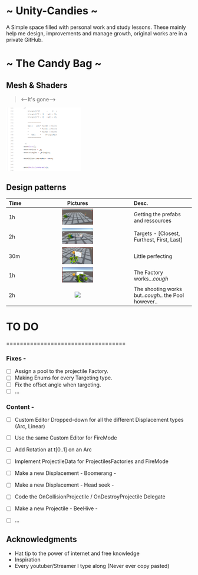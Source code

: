 ~ Unity-Candies ~
===================================
A Simple space filled with personal work and study lessons.
These mainly help me design, improvements and manage growth,
original works are in a private GitHub.

~ The Candy Bag ~
===================================


## Mesh & Shaders
> <--It's gone-->
<img src="Images/MeshFormula.PNG" width="40%">

## Design patterns

| Time |                    Pictures                    | Desc.                                                |
| :--- | :--------------------------------------------: | :--------------------------------------------------- |
| 1h   |    <img src="Images/Start.gif" width="30%">    | Getting the prefabs and ressources                   |
| 2h   |   <img src="Images/Closest.gif" width="30%">   | Targets - [Closest, Furthest, First, Last]           |
| 30m  | <img src="Images/Obstruction.gif" width="30%"> | Little perfecting                                    |
| 1h   |  <img src="Images/Turret_v0.gif" width="30%">  | The Factory works...*cough*                          |
| 2h   |  <img src="Images/Shooting.gif" width="30%">   | The shooting works but..*cough*.. the Pool however.. |

# TO DO
===================================
### Fixes -
- [ ] Assign a pool to the projectile Factory.
- [ ] Making Enums for every Targeting type.
- [ ] Fix the offset angle when targeting.
- [ ] ...
### Content -
- [ ] Custom Editor Dropped-down for all the different Displacement types (Arc, Linear)
- [ ] Use the same Custom Editor for FireMode
- [ ] Add Rotation at t[0..1] on an Arc
- [ ] Implement ProjectileData for ProjectilesFactories and FireMode
- [ ] Make a new Displacement - Boomerang -
- [ ] Make a new Displacement - Head seek -
- [ ] Code the OnCollisionProjectile / OnDestroyProjectile Delegate
- [ ] Make a new Projectile - BeeHive -
- [ ] ...






## Acknowledgments
* Hat tip to the power of internet and free knowledge
* Inspiration
* Every youtuber/Streamer I type along (Never ever copy pasted)